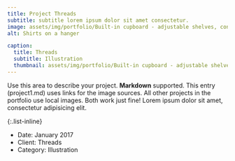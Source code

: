 ```yaml
---
title: Project Threads
subtitle: subtitle lorem ipsum dolor sit amet consectetur.
image: assets/img/portfolio/Built-in cupboard - adjustable shelves, condiment shelves, painted.jpg
alt: Shirts on a hanger

caption:
  title: Threads
  subtitle: Illustration
  thumbnail: assets/img/portfolio/Built-in cupboard - adjustable shelves, condiment shelves, painted.jpg
---
```


Use this area to describe your project. **Markdown** supported. This entry (project1.md) uses links for the image sources. All other projects in the portfolio use local images. Both work just fine! Lorem ipsum dolor sit amet, consectetur adipisicing elit.

{:.list-inline}

- Date: January 2017
- Client: Threads
- Category: Illustration
